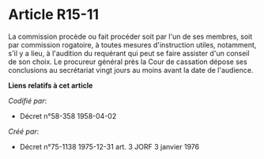 # Article R15-11

La commission procède ou fait procéder soit par l'un de ses membres, soit par commission rogatoire, à toutes mesures
d'instruction utiles, notamment, s'il y a lieu, à l'audition du requérant qui peut se faire assister d'un conseil de son
choix. Le procureur général près la Cour de cassation dépose ses conclusions au secrétariat vingt jours au moins avant la
date de l'audience.

**Liens relatifs à cet article**

_Codifié par_:

  - Décret n°58-358 1958-04-02

_Créé par_:

  - Décret n°75-1138 1975-12-31 art. 3 JORF 3 janvier 1976
